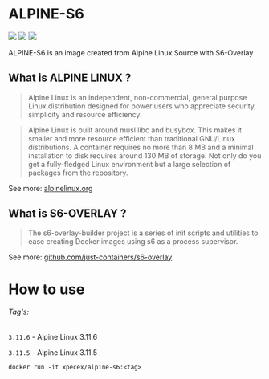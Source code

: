 # ALPINE-S6
[![](https://images.microbadger.com/badges/image/xpecex/alpine-s6.svg)](https://microbadger.com/images/xpecex/alpine-s6 "Get your own image badge on microbadger.com") [![](https://images.microbadger.com/badges/version/xpecex/alpine-s6.svg)](https://microbadger.com/images/xpecex/alpine-s6 "Get your own version badge on microbadger.com") [![](https://api.travis-ci.org/xpecex/alpine-s6.svg?branch=master)](https://travis-ci.org/github/xpecex/alpine-s6)

ALPINE-S6 is an image created from Alpine Linux Source with S6-Overlay



## What is ALPINE LINUX ?
>Alpine Linux is an independent, non-commercial, general purpose Linux distribution designed for power users who appreciate security, simplicity and resource efficiency.

>Alpine Linux is built around musl libc and busybox. This makes it smaller and more resource efficient than traditional GNU/Linux distributions. A container requires no more than 8 MB and a minimal installation to disk requires around 130 MB of storage. Not only do you get a fully-fledged Linux environment but a large selection of packages from the repository.

See more: [alpinelinux.org](https://alpinelinux.org/about/)



## What is S6-OVERLAY ?
>The s6-overlay-builder project is a series of init scripts and utilities to ease creating Docker images using s6 as a process supervisor.

See more: [github.com/just-containers/s6-overlay](https://github.com/just-containers/s6-overlay#s6-overlay-)



# How to use
###### Tag's:
`3.11.6` - Alpine Linux 3.11.6

`3.11.5` - Alpine Linux 3.11.5

`docker run -it xpecex/alpine-s6:<tag>`
